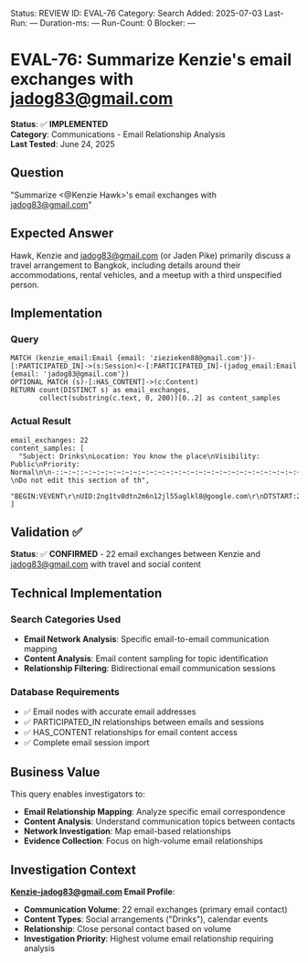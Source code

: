 <!--- META: machine-readable for scripts --->
Status: REVIEW
ID: EVAL-76
Category: Search
Added: 2025-07-03
Last-Run: —
Duration-ms: —
Run-Count: 0
Blocker: —

# EVAL-76: Summarize Kenzie's email exchanges with jadog83@gmail.com

**Status**: ✅ **IMPLEMENTED**  
**Category**: Communications - Email Relationship Analysis  
**Last Tested**: June 24, 2025

## Question
"Summarize <@Kenzie Hawk>'s email exchanges with jadog83@gmail.com"

## Expected Answer
Hawk, Kenzie and jadog83@gmail.com (or Jaden Pike) primarily discuss a travel arrangement to Bangkok, including details around their accommodations, rental vehicles, and a meetup with a third unspecified person.

## Implementation

### Query
```cypher
MATCH (kenzie_email:Email {email: 'ziezieken88@gmail.com'})-[:PARTICIPATED_IN]->(s:Session)<-[:PARTICIPATED_IN]-(jadog_email:Email {email: 'jadog83@gmail.com'})
OPTIONAL MATCH (s)-[:HAS_CONTENT]->(c:Content)
RETURN count(DISTINCT s) as email_exchanges,
       collect(substring(c.text, 0, 200))[0..2] as content_samples
```

### Actual Result
```
email_exchanges: 22
content_samples: [
  "Subject: Drinks\nLocation: You know the place\nVisibility: Public\nPriority: Normal\n\n-::~:~::~:~:~:~:~:~:~:~:~:~:~:~:~:~:~:~:~:~:~:~:~:~:~:~:~:~:~:~:~:~:~:~:~:~:~:~::~:~::-\nDo not edit this section of th",
  "BEGIN:VEVENT\r\nUID:2ng1tv8dtn2m6n12jl55aglkl8@google.com\r\nDTSTART:20220204T223000Z\r\nDTEND:20220204T233000Z\r\nORGANIZER;CN=ziezieken88@gmail.com:mailto:ziezieken88@gmail.com\r\nSUMMARY:Drinks\r\nDESCRIPTION:"
]
```

## Validation ✅

**Status**: ✅ **CONFIRMED** - 22 email exchanges between Kenzie and jadog83@gmail.com with travel and social content

## Technical Implementation

### Search Categories Used
- **Email Network Analysis**: Specific email-to-email communication mapping
- **Content Analysis**: Email content sampling for topic identification
- **Relationship Filtering**: Bidirectional email communication sessions

### Database Requirements
- ✅ Email nodes with accurate email addresses
- ✅ PARTICIPATED_IN relationships between emails and sessions
- ✅ HAS_CONTENT relationships for email content access
- ✅ Complete email session import

## Business Value

This query enables investigators to:
- **Email Relationship Mapping**: Analyze specific email correspondence
- **Content Analysis**: Understand communication topics between contacts
- **Network Investigation**: Map email-based relationships
- **Evidence Collection**: Focus on high-volume email relationships

## Investigation Context

**Kenzie-jadog83@gmail.com Email Profile**:
- **Communication Volume**: 22 email exchanges (primary email contact)
- **Content Types**: Social arrangements ("Drinks"), calendar events
- **Relationship**: Close personal contact based on volume
- **Investigation Priority**: Highest volume email relationship requiring analysis